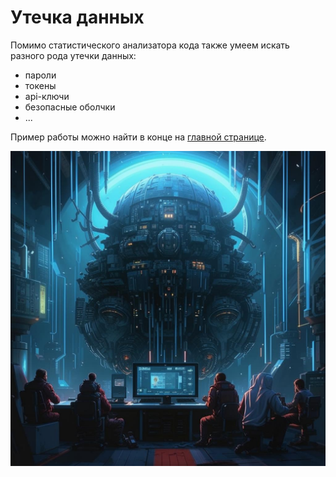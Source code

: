 # Утечка данных

Помимо статистического анализатора кода также умеем искать разного рода утечки данных:

- пароли
- токены
- api-ключи
- безопасные оболчки
- ...

Пример работы можно найти в конце на [главной странице](https://docs.jethub.pro/#_3).

![figure_data_leaks](../assets/figure_data_leaks.jpeg)